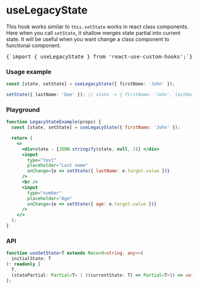 # useLegacyState

This hook works similar to `this.setState` works in react class components. Here when you call `setState`, it shallow merges state partial into current state. It will be useful when you want change a class component to functional component.

<pre>{`import { useLegacyState } from 'react-use-custom-hooks';`}</pre>

### Usage example

```typescript
const [state, setState] = useLegacyState({ firstName: 'John' });

setState({ lastName: 'Doe' }); // state -> { firstName: 'John', lastName: Doe }
```

### Playground

```jsx live
function LegacyStateExample(props) {
  const [state, setState] = useLegacyState({ firstName: 'John' });

  return (
    <>
      <div>state - {JSON.stringify(state, null, 2)} </div>
      <input
        type="text"
        placeholder="Last name"
        onChange={e => setState({ lastName: e.target.value })}
      />
      <br />
      <input
        type="number"
        placeholder="Age"
        onChange={e => setState({ age: e.target.value })}
      />
    </>
  );
}
```

### API

```typescript
function useSetState<T extends Record<string, any>>(
  initialState: T
): readonly [
  T,
  (statePartial: Partial<T> | ((currentState: T) => Partial<T>)) => void
];
```
